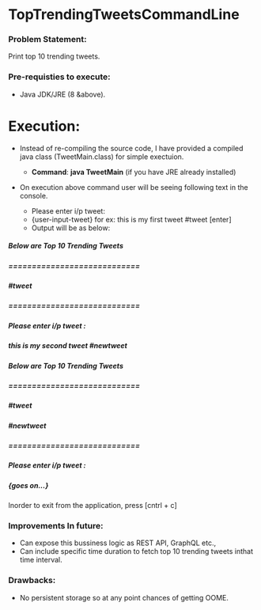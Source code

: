 # TopTrendingTweetsCommandLine

### Problem Statement:
  Print top 10 trending tweets.

### Pre-requisties to execute:
  * Java JDK/JRE (8 &above).
  
 # Execution:
 * Instead of re-compiling the source code, I have provided a compiled java class (TweetMain.class) for simple exectuion.
   * **Command**: **java TweetMain** (if you have JRE already installed)
 
 * On execution above command user will be seeing following text in the console.
     * Please enter i/p tweet: 
     * {user-input-tweet} for ex: this is my first tweet #tweet [enter]
     * Output will be as below:  
     
 ##### Below are Top 10 Trending Tweets  
 ##### ============================ 
 ##### #tweet  
 ##### ============================  
 ##### Please enter i/p tweet :  
 ##### this is my second tweet #newtweet
 ##### Below are Top 10 Trending Tweets  
 ##### ============================ 
 ##### #tweet  
 ##### #newtweet
 ##### ============================  
 ##### Please enter i/p tweet :  
 ##### {goes on...}
 
 Inorder to exit from the application, press [cntrl + c]
 
       
 ### Improvements In future:        
 * Can expose this bussiness logic as REST API, GraphQL etc.,
 * Can include specific time duration to fetch top 10 trending tweets inthat time interval.
 
 
 ### Drawbacks:
 * No persistent storage so at any point chances of getting OOME.
 
 
 
 
 
 
